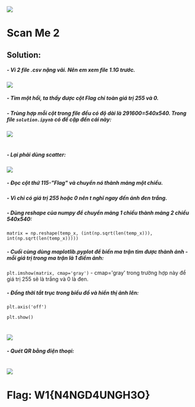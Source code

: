 # ![](https://cnsc.uit.edu.vn/files/a5f4b16e6021acf91fc92de2f292a7a1/Challend.png)

# Scan Me 2

## Solution:
##### - Vì 2 file .csv nặng vãi. Nên em xem file 1.1G trước.
![](https://scontent.fsgn5-3.fna.fbcdn.net/v/t1.15752-9/387482076_348215084331855_1212931915781592492_n.png?_nc_cat=104&ccb=1-7&_nc_sid=8cd0a2&_nc_ohc=6dQdiKTXYYoAX8-Z6-T&_nc_ht=scontent.fsgn5-3.fna&oh=03_AdSuGacmy4MwIZrYZHHv1yCj2dCkpl-hemyPfRHBnp2g5g&oe=6552F9DB)
##### - Tìm một hồi, ta thấy được cột Flag chỉ toàn giá trị 255 và 0.
##### - Trùng hợp mỗi cột trong file đều có độ dài là 291600=540x540. Trong file `solution.ipynb` có đề cập đến cái này:
![](https://scontent.fsgn5-9.fna.fbcdn.net/v/t1.15752-9/387526898_863127881753994_3282834397242582247_n.png?_nc_cat=102&ccb=1-7&_nc_sid=8cd0a2&_nc_ohc=n0V0QZuRhhsAX9Y8MsI&_nc_ht=scontent.fsgn5-9.fna&oh=03_AdTr1WRpUA5bVC4-j7bBoMUKK8_fP1qzSchVTwUUBTQsGw&oe=6552FA5F)

#
##### - Lại phải dùng scatter:
![](https://scontent.fsgn5-2.fna.fbcdn.net/v/t1.15752-9/387583242_697408535314351_1167926187513873042_n.png?_nc_cat=105&ccb=1-7&_nc_sid=8cd0a2&_nc_ohc=QXnnda0glGEAX8lBs51&_nc_oc=AQkd6S4ZfHY2m7VtkE6kCP13ymzQ7oBIzFVwFZueZtMrNu8WajJZI6vH6137M-GRGrQ&_nc_ht=scontent.fsgn5-2.fna&oh=03_AdR-NKT-axYAebkcRl-7CN_QKQ7mSTZGbZmRcLOFMQ2Xow&oe=6552D7B5)
##### - Đọc cột thứ 115-"Flag" và chuyển nó thành mảng một chiều.
##### - Vì chỉ có giá trị 255 hoặc 0 nên t nghĩ ngay đến ảnh đen trắng.
##### - Dùng reshape của numpy để chuyển mảng 1 chiều thành mảng 2 chiều 540x540:
`matrix = np.reshape(temp_x, (int(np.sqrt(len(temp_x))), int(np.sqrt(len(temp_x)))))`
##### - Cuối cùng dùng maplotlib.pyplot để biến ma trận tìm được thành ảnh - mỗi giá trị trong ma trận là 1 điểm ảnh:
`plt.imshow(matrix, cmap='gray')` - cmap='gray' trong trường hợp này để giá trị 255 sẽ là trắng và 0 là đen.
##### - Đồng thời tắt trục trong biểu đồ và hiển thị ảnh lên:
`plt.axis('off')`

`plt.show()`
# ![](https://scontent.fsgn5-9.fna.fbcdn.net/v/t1.15752-9/370132032_287609754222087_9037142104476504715_n.png?_nc_cat=102&ccb=1-7&_nc_sid=8cd0a2&_nc_ohc=KR3f8U0TqlEAX-7GzKw&_nc_ht=scontent.fsgn5-9.fna&oh=03_AdTxyr7Dleevy37HunVa7FGVL1S-oiciYHnV7OdL7wiYYg&oe=6552D942)
##### - Quét QR bằng điện thoại:
# ![](https://scontent.fsgn5-14.fna.fbcdn.net/v/t1.15752-9/385496029_539075801751222_8413617972369345747_n.jpg?_nc_cat=101&ccb=1-7&_nc_sid=8cd0a2&_nc_ohc=XMA6btDGfnAAX9ao7iP&_nc_ht=scontent.fsgn5-14.fna&oh=03_AdRkTjxuDKXxN9g6aZUbwQfsPTkC_W9fohgInxHSRyG_xg&oe=6552FC7E)

# Flag: W1{N4NGD4UNGH3O}